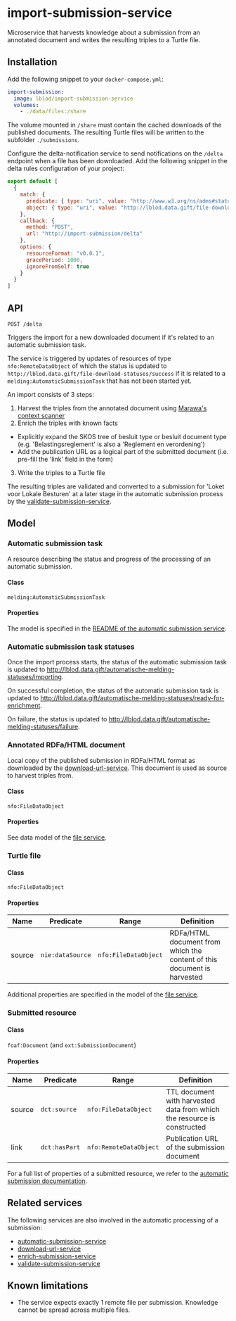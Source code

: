# import-submission-service
Microservice that harvests knowledge about a submission from an annotated document and writes the resulting triples to a Turtle file.

## Installation
Add the following snippet to your `docker-compose.yml`:

```yml
import-submission:
  image: lblod/import-submission-service
  volumes:
    - ./data/files:/share
```

The volume mounted in `/share` must contain the cached downloads of the published documents. The resulting Turtle files will be written to the subfolder `./submissions`.

Configure the delta-notification service to send notifications on the `/delta` endpoint when a file has been downloaded. Add the following snippet in the delta rules configuration of your project:

```javascript
export default [
  {
    match: {
      predicate: { type: "uri", value: "http://www.w3.org/ns/adms#status" },
      object: { type: "uri", value: "http://lblod.data.gift/file-download-statuses/success"
    },
    callback: {
      method: "POST",
      url: "http://import-submission/delta"
    },
    options: {
      resourceFormat: "v0.0.1",
      gracePeriod: 1000,
      ignoreFromSelf: true
    }
  }
]
```

## API
```
POST /delta
```
Triggers the import for a new downloaded document if it's related to an automatic submission task.

The service is triggered by updates of resources of type `nfo:RemoteDataObject` of which the status is updated to `http://lblod.data.gift/file-download-statuses/success` if it is related to a `melding:AutomaticSubmissionTask` that has not been started yet.

An import consists of 3 steps:
1. Harvest the triples from the annotated document using [Marawa's context scanner](https://github.com/lblod/marawa)
2. Enrich the triples with known facts
  * Explicitly expand the SKOS tree of besluit type or besluit document type (e.g. 'Belastingsreglement' is also a 'Reglement en verordening')
  * Add the publication URL as a logical part of the submitted document (i.e. pre-fill the 'link' field in the form)
3. Write the triples to a Turtle file

The resulting triples are validated and converted to a submission for 'Loket voor Lokale Besturen' at a later stage in the automatic submission process by the [validate-submission-service](https://github.com/lblod/validate-submission-service).

## Model

### Automatic submission task
A resource describing the status and progress of the processing of an automatic submission.

#### Class
`melding:AutomaticSubmissionTask`

#### Properties
The model is specified in the [README of the automatic submission service](https://github.com/lblod/automatic-submission-service#model).

### Automatic submission task statuses
Once the import process starts, the status of the automatic submission task is updated to http://lblod.data.gift/automatische-melding-statuses/importing.

On successful completion, the status of the automatic submission task is updated to http://lblod.data.gift/automatische-melding-statuses/ready-for-enrichment.

On failure, the status is updated to http://lblod.data.gift/automatische-melding-statuses/failure.

### Annotated RDFa/HTML document
Local copy of the published submission in RDFa/HTML format as downloaded by the [download-url-service](https://github.com/lblod/download-url-service). This document is used as source to harvest triples from.

#### Class
`nfo:FileDataObject`

#### Properties
See data model of the [file service](https://github.com/mu-semtech/file-service#resources).

### Turtle file
#### Class
`nfo:FileDataObject`

#### Properties
| Name   | Predicate        | Range                | Definition                                                               |
|--------|------------------|----------------------|--------------------------------------------------------------------------|
| source | `nie:dataSource` | `nfo:FileDataObject` | RDFa/HTML document from which the content of this document is harvested  |

Additional properties are specified in the model of the [file service](https://github.com/mu-semtech/file-service#resources).

### Submitted resource
#### Class
`foaf:Document` (and `ext:SubmissionDocument`)

#### Properties
| Name   | Predicate     | Range                  | Definition                                                              |
|--------|---------------|------------------------|-------------------------------------------------------------------------|
| source | `dct:source`  | `nfo:FileDataObject`   | TTL document with harvested data from which the resource is constructed |
| link   | `dct:hasPart` | `nfo:RemoteDataObject` | Publication URL of the submission document                              |

For a full list of properties of a submitted resource, we refer to the [automatic submission documentation](https://lblod.github.io/pages-vendors/#/docs/submission-annotations).

## Related services
The following services are also involved in the automatic processing of a submission:
* [automatic-submission-service](https://github.com/lblod/automatic-submission-service)
* [download-url-service](https://github.com/lblod/download-url-service)
* [enrich-submission-service](https://github.com/lblod/enrich-submission-service)
* [validate-submission-service](https://github.com/lblod/validate-submission-service)

## Known limitations
* The service expects exactly 1 remote file per submission. Knowledge cannot be spread across multiple files.
